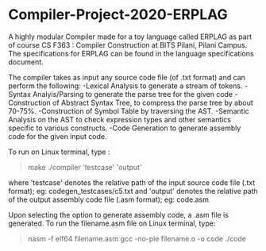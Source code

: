 # Compiler-Project-2020-ERPLAG
A highly modular Compiler made for a toy language called ERPLAG as part of course CS F363 : Compiler Construction at BITS Pilani, Pilani Campus.
The specifications for ERPLAG can be found in the language specifications document. 

The compiler takes as input any source code file (of .txt format) and can perform the following:
    -Lexical Analysis to generate a stream of tokens.
    -Syntax Analyis/Parsing to generate the parse tree for the given code
    -Construction of Abstract Syntax Tree, to compress the parse tree by about 70-75%.
    -Construction of Symbol Table by traversing the AST.
    -Semantic Analysis on the AST to check expression types and other semantics specific to various constructs.
    -Code Generation to generate assembly code for the given input code.
 

To run on Linux terminal, type :
> make
> ./compiler 'testcase' 'output'
    
where 'testcase' denotes the relative path of the input source code file (.txt format); eg: codegen_testcases/c5.txt
and 'output' denotes the relative path of the output assembly code file (.asm format); eg: code.asm

Upon selecting the option to generate assembly code, a .asm file is generated.
To run the filename.asm file on Linux terminal, type:
> nasm -f elf64 filename.asm
> gcc -no-pie filename.o -o code
> ./code
